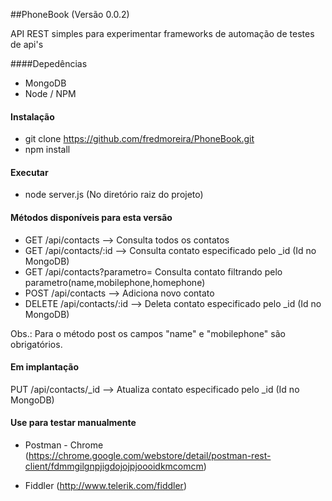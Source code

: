 ##PhoneBook (Versão 0.0.2)

API REST simples para experimentar frameworks de automação de testes de api's

####Depedências

* MongoDB
* Node / NPM

#### Instalação
* git clone https://github.com/fredmoreira/PhoneBook.git
* npm install

#### Executar

* node server.js (No diretório raiz do projeto)

#### Métodos disponíveis para esta versão

* GET 	  /api/contacts 		 --> Consulta todos os contatos
* GET 	  /api/contacts/:id    --> Consulta contato especificado pelo _id (Id no MongoDB)
* GET	  /api/contacts?parametro=    Consulta contato filtrando pelo parametro(name,mobilephone,homephone)
* POST 	  /api/contacts 		 --> Adiciona novo contato
* DELETE  /api/contacts/:id	  --> Deleta contato especificado pelo _id (Id no MongoDB)

Obs.: Para o método post os campos "name" e "mobilephone" são obrigatórios.

#### Em implantação
PUT 	/api/contacts/_id	 --> Atualiza contato especificado pelo _id (Id no MongoDB)

#### Use para testar manualmente

* Postman - Chrome (https://chrome.google.com/webstore/detail/postman-rest-client/fdmmgilgnpjigdojojpjoooidkmcomcm)

* Fiddler (http://www.telerik.com/fiddler)
